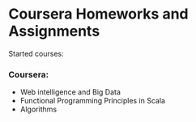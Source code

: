 Coursera Homeworks and Assignments
==================================

Started courses:

### Coursera: ###
- Web intelligence and Big Data
- Functional Programming Principles in Scala
- Algorithms 
